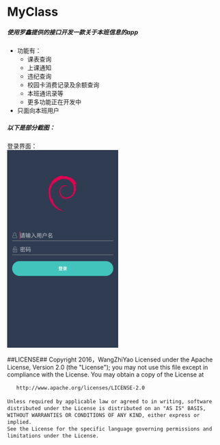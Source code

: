 # MyClass
##### 使用罗鑫提供的接口开发一款关于本班信息的app
* 功能有：
    * 课表查询
    * 上课通知
    * 违纪查询
    * 校园卡消费记录及余额查询
    * 本班通讯录等
    * 更多功能正在开发中  
* 只面向本班用户

##### 以下是部分截图：
登录界面：  
<img src="/screenshot/Login.png" width="260px"/>

##LICENSE##
    Copyright 2016，WangZhiYao
    Licensed under the Apache License, Version 2.0 (the "License");
    you may not use this file except in compliance with the License.
    You may obtain a copy of the License at

       http://www.apache.org/licenses/LICENSE-2.0

    Unless required by applicable law or agreed to in writing, software
    distributed under the License is distributed on an "AS IS" BASIS,
    WITHOUT WARRANTIES OR CONDITIONS OF ANY KIND, either express or implied.
    See the License for the specific language governing permissions and
    limitations under the License.

